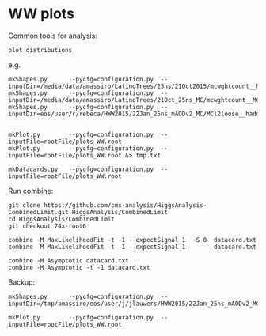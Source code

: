 WW plots
==============

Common tools for analysis:

    plot distributions


e.g.

    mkShapes.py      --pycfg=configuration.py  --inputDir=/media/data/amassiro/LatinoTrees/25ns/21Oct2015/mcwghtcount__MC__l2sel/
    mkShapes.py      --pycfg=configuration.py  --inputDir=/media/data/amassiro/LatinoTrees/21Oct_25ns_MC/mcwghtcount__MC__l2selFix__hadd__bSFL2Eff/
    mkShapes.py      --pycfg=configuration.py  --inputDir=eos/user/r/rebeca/HWW2015/22Jan_25ns_mAODv2_MC/MCl2loose__hadd__bSFL2pTEff__l2tight__wwSel/
    
    
    mkPlot.py        --pycfg=configuration.py  --inputFile=rootFile/plots_WW.root
    mkPlot.py        --pycfg=configuration.py  --inputFile=rootFile/plots_WW.root &> tmp.txt
    
    mkDatacards.py   --pycfg=configuration.py  --inputFile=rootFile/plots_WW.root

    
Run combine:

    git clone https://github.com/cms-analysis/HiggsAnalysis-CombinedLimit.git HiggsAnalysis/CombinedLimit
    cd HiggsAnalysis/CombinedLimit
    git checkout 74x-root6

    combine -M MaxLikelihoodFit -t -1 --expectSignal 1  -S 0  datacard.txt 
    combine -M MaxLikelihoodFit -t -1 --expectSignal 1        datacard.txt 

    combine -M Asymptotic datacard.txt
    combine -M Asymptotic -t -1 datacard.txt
    

    
Backup:

    mkShapes.py      --pycfg=configuration.py  --inputDir=/tmp/amassiro/eos/user/j/jlauwers/HWW2015/22Jan_25ns_mAODv2_MC/MCl2loose__hadd__bSFL2pTEff__l2tight/
    
    mkPlot.py        --pycfg=configuration.py  --inputFile=rootFile/plots_WW.root
    

    
    